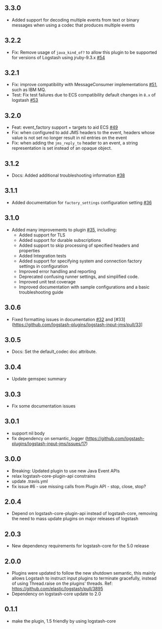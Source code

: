## 3.3.0
 - Added support for decoding multiple events from text or binary messages when using a codec that produces multiple events

## 3.2.2
 - Fix: Remove usage of `java_kind_of?` to allow this plugin to be supported for versions of Logstash using jruby-9.3.x
 [#54](https://github.com/logstash-plugins/logstash-input-jms/pull/54)

## 3.2.1
 - Fix: improve compatibility with MessageConsumer implementations [#51](https://github.com/logstash-plugins/logstash-input-jms/pull/51),
   such as IBM MQ.
 - Test: Fix test failures due to ECS compatibility default changes in `8.x` of logstash [#53](https://github.com/logstash-plugins/logstash-input-jms/pull/53)

## 3.2.0
 - Feat: event_factory support + targets to aid ECS [#49](https://github.com/logstash-plugins/logstash-input-jms/pull/49)
 - Fix: when configured to add JMS headers to the event, headers whose value is not set no longer result in nil entries on the event
 - Fix: when adding the `jms_reply_to` header to an event, a string representation is set instead of an opaque object.

## 3.1.2
 - Docs: Added additional troubleshooting information [#38](https://github.com/logstash-plugins/logstash-input-jms/pull/38)

## 3.1.1
 - Added documentation for `factory_settings` configuration setting [#36](https://github.com/logstash-plugins/logstash-input-jms/pull/36)

## 3.1.0
 - Added many improvements to plugin [#35](https://github.com/logstash-plugins/logstash-input-jms/pull/35), including:  
   - Added support for TLS
   - Added support for durable subscriptions
   - Added support to skip processing of specified headers and properties
   - Added Integration tests
   - Added support for specifying system and connection factory settings in configuration
   - Improved error handling and reporting
   - Deprecated confusing runner settings, and simplified code.
   - Improved unit test coverage
   - Improved documentation with sample configurations and a basic troubleshooting guide

## 3.0.6
  - Fixed formatting issues in documentation [#32](https://github.com/logstash-plugins/logstash-input-jms/pull/32) and [#33](https://github.com/logstash-plugins/logstash-input-jms/pull/33]

## 3.0.5
  - Docs: Set the default_codec doc attribute.

## 3.0.4
  - Update gemspec summary

## 3.0.3
  - Fix some documentation issues

## 3.0.1
 - support nil body
 - fix dependency on semantic_logger (https://github.com/logstash-plugins/logstash-input-jms/issues/17)

## 3.0.0
 - Breaking: Updated plugin to use new Java Event APIs
 - relax logstash-core-plugin-api constrains
 - update .travis.yml
 - fix issue #6 - use missing calls from Plugin API - stop, close, stop?

## 2.0.4
 - Depend on logstash-core-plugin-api instead of logstash-core, removing the need to mass update plugins on major releases of logstash

## 2.0.3
 - New dependency requirements for logstash-core for the 5.0 release

## 2.0.0
 - Plugins were updated to follow the new shutdown semantic, this mainly allows Logstash to instruct input plugins to terminate gracefully,
   instead of using Thread.raise on the plugins' threads. Ref: https://github.com/elastic/logstash/pull/3895
 - Dependency on logstash-core update to 2.0

## 0.1.1
 - make the plugin, 1.5 friendly by using logstash-core
